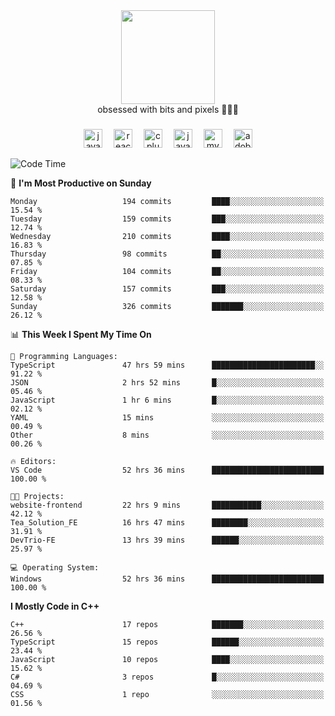 


  <div align="center">
    
   <img src = "https://i.postimg.cc/W1R4TF4j/d6kpuve-c97567cf-518b-4b86-a271-5c89d88d22f7.gif"  width=150px height=150px />
 </div>

<div align="center">
  obsessed with bits and pixels 🧑‍💻🎨
</div>

  ###
<div align="center">
 <img src="https://cdn.jsdelivr.net/gh/devicons/devicon/icons/javascript/javascript-original.svg" height="30" alt="javascript logo"  />
  <img width="10" />
  <img src="https://cdn.jsdelivr.net/gh/devicons/devicon/icons/react/react-original.svg" height="30" alt="react logo"  />
  <img width="10" />
   <!--<img src="https://cdn.jsdelivr.net/gh/devicons/devicon/icons/nodejs/nodejs-original.svg" height="30" alt="nodejs logo"  />
  <img width="10" />
 <img src="https://cdn.jsdelivr.net/gh/devicons/devicon/icons/flutter/flutter-original.svg" height="30" alt="flutter logo"  />
 <img width="10" />-->
  <img src="https://cdn.jsdelivr.net/gh/devicons/devicon/icons/cplusplus/cplusplus-original.svg" height="30" alt="cpluplus logo"  />
  <img width="10" />
  <img src="https://cdn.jsdelivr.net/gh/devicons/devicon/icons/java/java-original.svg" height="30" alt="java logo"  />
  <img width="10" />
  <img src="https://skillicons.dev/icons?i=mysql" height="30" alt="mysql logo"  />
  <img width="10" />
  <img src="https://skillicons.dev/icons?i=pr" height="30" alt="adobepremierepro logo"  />
</div>

<!--START_SECTION:waka-->
![Code Time](http://img.shields.io/badge/Code%20Time-1%2C655%20hrs%2021%20mins-blue)

📅 **I'm Most Productive on Sunday** 

```text
Monday                   194 commits         ████░░░░░░░░░░░░░░░░░░░░░   15.54 % 
Tuesday                  159 commits         ███░░░░░░░░░░░░░░░░░░░░░░   12.74 % 
Wednesday                210 commits         ████░░░░░░░░░░░░░░░░░░░░░   16.83 % 
Thursday                 98 commits          ██░░░░░░░░░░░░░░░░░░░░░░░   07.85 % 
Friday                   104 commits         ██░░░░░░░░░░░░░░░░░░░░░░░   08.33 % 
Saturday                 157 commits         ███░░░░░░░░░░░░░░░░░░░░░░   12.58 % 
Sunday                   326 commits         ███████░░░░░░░░░░░░░░░░░░   26.12 % 
```


📊 **This Week I Spent My Time On** 

```text
💬 Programming Languages: 
TypeScript               47 hrs 59 mins      ███████████████████████░░   91.22 % 
JSON                     2 hrs 52 mins       █░░░░░░░░░░░░░░░░░░░░░░░░   05.46 % 
JavaScript               1 hr 6 mins         █░░░░░░░░░░░░░░░░░░░░░░░░   02.12 % 
YAML                     15 mins             ░░░░░░░░░░░░░░░░░░░░░░░░░   00.49 % 
Other                    8 mins              ░░░░░░░░░░░░░░░░░░░░░░░░░   00.26 % 

🔥 Editors: 
VS Code                  52 hrs 36 mins      █████████████████████████   100.00 % 

🐱‍💻 Projects: 
website-frontend         22 hrs 9 mins       ███████████░░░░░░░░░░░░░░   42.12 % 
Tea_Solution_FE          16 hrs 47 mins      ████████░░░░░░░░░░░░░░░░░   31.91 % 
DevTrio-FE               13 hrs 39 mins      ██████░░░░░░░░░░░░░░░░░░░   25.97 % 

💻 Operating System: 
Windows                  52 hrs 36 mins      █████████████████████████   100.00 % 
```

**I Mostly Code in C++** 

```text
C++                      17 repos            ███████░░░░░░░░░░░░░░░░░░   26.56 % 
TypeScript               15 repos            ██████░░░░░░░░░░░░░░░░░░░   23.44 % 
JavaScript               10 repos            ████░░░░░░░░░░░░░░░░░░░░░   15.62 % 
C#                       3 repos             █░░░░░░░░░░░░░░░░░░░░░░░░   04.69 % 
CSS                      1 repo              ░░░░░░░░░░░░░░░░░░░░░░░░░   01.56 % 
```




<!--END_SECTION:waka-->
